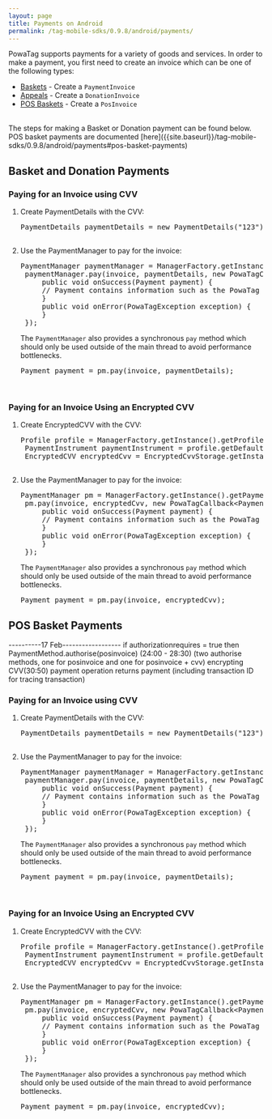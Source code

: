 ```yaml
---
layout: page
title: Payments on Android
permalink: /tag-mobile-sdks/0.9.8/android/payments/
---
```


PowaTag supports payments for a variety of goods and services. In order to make a payment, you first need to create an invoice which can be one of the following types:

* [Baskets]({{site.baseurl}}/tag-mobile-sdks/0.9.8/android/baskets/) - Create a `PaymentInvoice`
* [Appeals]({{site.baseurl}}/tag-mobile-sdks/0.9.8/android/appeal/) - Create a `DonationInvoice`
* [POS Baskets]({{site.baseurl}}/tag-mobile-sdks/0.9.8/android/posbaskets/) - Create a `PosInvoice`

<br />
The steps for making a Basket or Donation payment can be found below. POS basket payments are documented [here]({{site.baseurl}}/tag-mobile-sdks/0.9.8/android/payments#pos-basket-payments)

## Basket and Donation Payments

### Paying for an Invoice using CVV

1. Create PaymentDetails with the CVV:

	<pre>PaymentDetails paymentDetails = new PaymentDetails("123");

2. Use the PaymentManager to pay for the invoice:

    <pre>PaymentManager paymentManager = ManagerFactory.getInstance().getPaymentManager();
	paymentManager.pay(invoice, paymentDetails, new PowaTagCallback&lt;Payment&gt;() {
		public void onSuccess(Payment payment) {
		// Payment contains information such as the PowaTag payment ID, Merchant payment ID and the invoice that was paid for.
		}
		public void onError(PowaTagException exception) {
		}
	});</pre>

	The <code>PaymentManager</code> also provides a synchronous <code>pay</code> method which should only be used outside of the main thread to avoid performance bottlenecks.

	<pre>Payment payment = pm.pay(invoice, paymentDetails);</pre>

<br/>

### Paying for an Invoice Using an Encrypted CVV

1. Create EncryptedCVV with the CVV:

	<pre>Profile profile = ManagerFactory.getInstance().getProfileManager().getCurrentProfile();
	PaymentInstrument paymentInstrument = profile.getDefaultPaymentInstrument();
	EncryptedCVV encryptedCvv = EncryptedCvvStorage.getInstance().getCvv(paymentInstrument);

2. Use the PaymentManager to pay for the invoice:

	<pre>PaymentManager pm = ManagerFactory.getInstance().getPaymentManager();
	pm.pay(invoice, encryptedCvv, new PowaTagCallback&lt;Payment&gt;() {
		public void onSuccess(Payment payment) {
		// Payment contains information such as the PowaTag payment ID, Merchant payment ID and the invoice that was paid for.
		}
		public void onError(PowaTagException exception) {
		}
	});</pre>

	The <code>PaymentManager</code> also provides a synchronous <code>pay</code> method which should only be used outside of the main thread to avoid performance bottlenecks.

	<pre>Payment payment = pm.pay(invoice, encryptedCvv);</pre>


## POS Basket Payments

----------17 Feb------------------
    if authorizationrequires = true then PaymentMethod.authorise(posinvoice) (24:00 - 28:30)   (two authorise methods, one for posinvoice and one for posinvoice + cvv)
	encrypting CVV(30:50)
	payment operation returns payment (including transaction ID for tracing transaction)



### Paying for an Invoice using CVV

1. Create PaymentDetails with the CVV:

	<pre>PaymentDetails paymentDetails = new PaymentDetails("123");

2. Use the PaymentManager to pay for the invoice:

    <pre>PaymentManager paymentManager = ManagerFactory.getInstance().getPaymentManager();
	paymentManager.pay(invoice, paymentDetails, new PowaTagCallback&lt;Payment&gt;() {
		public void onSuccess(Payment payment) {
		// Payment contains information such as the PowaTag payment ID, Merchant payment ID and the invoice that was paid for.
		}
		public void onError(PowaTagException exception) {
		}
	});</pre>

	The <code>PaymentManager</code> also provides a synchronous <code>pay</code> method which should only be used outside of the main thread to avoid performance bottlenecks.

	<pre>Payment payment = pm.pay(invoice, paymentDetails);</pre>

<br/>

### Paying for an Invoice Using an Encrypted CVV

1. Create EncryptedCVV with the CVV:

	<pre>Profile profile = ManagerFactory.getInstance().getProfileManager().getCurrentProfile();
	PaymentInstrument paymentInstrument = profile.getDefaultPaymentInstrument();
	EncryptedCVV encryptedCvv = EncryptedCvvStorage.getInstance().getCvv(paymentInstrument);

2. Use the PaymentManager to pay for the invoice:

	<pre>PaymentManager pm = ManagerFactory.getInstance().getPaymentManager();
	pm.pay(invoice, encryptedCvv, new PowaTagCallback&lt;Payment&gt;() {
		public void onSuccess(Payment payment) {
		// Payment contains information such as the PowaTag payment ID, Merchant payment ID and the invoice that was paid for.
		}
		public void onError(PowaTagException exception) {
		}
	});</pre>

	The <code>PaymentManager</code> also provides a synchronous <code>pay</code> method which should only be used outside of the main thread to avoid performance bottlenecks.

	<pre>Payment payment = pm.pay(invoice, encryptedCvv);</pre>


